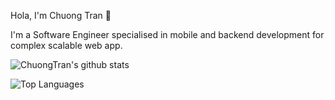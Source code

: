 <!--
**chuongtrh/chuongtrh** is a ✨ _special_ ✨ repository because its `README.md` (this file) appears on your GitHub profile.

Here are some ideas to get you started:

- 🔭 I’m currently working on ...
- 🌱 I’m currently learning ...
- 👯 I’m looking to collaborate on ...
- 🤔 I’m looking for help with ...
- 💬 Ask me about ...
- 📫 How to reach me: ...
- 😄 Pronouns: ...
- ⚡ Fun fact: ...
-->

Hola, I'm Chuong Tran 👋

I'm a Software Engineer specialised in mobile and backend development for complex scalable web app. 

![ChuongTran's github stats](https://github-readme-stats.vercel.app/api?username=chuongtrh&show_icons=true&theme=dracula&count_private=true)

![Top Languages](https://github-readme-stats.vercel.app/api/top-langs/?username=chuongtrh&layout=compact&theme=dracula&count_private=true)
